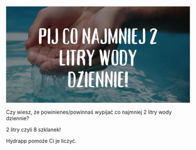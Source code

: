 ![cover](./gh/readme.png)

Czy wiesz, że powinienes/powinnaś wypijać co najmniej 2 litry wody dziennie? 

2 litry czyli 8 szklanek!

Hydrapp pomoże Ci je liczyć. 



